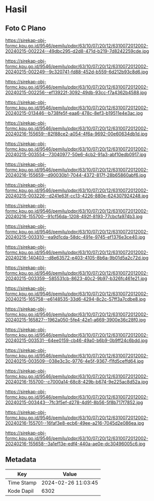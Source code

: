 # Hasil

## Foto C Plano

https://sirekap-obj-formc.kpu.go.id/9546/pemilu/pdpr/63/10/07/20/12/6310072012002-20240215-002224--49dbc295-d2d8-471d-b219-7d8242259cde.jpg

https://sirekap-obj-formc.kpu.go.id/9546/pemilu/pdpr/63/10/07/20/12/6310072012002-20240215-002249--9c320741-fd88-452d-b559-6d212b93c8d6.jpg

https://sirekap-obj-formc.kpu.go.id/9546/pemilu/pdpr/63/10/07/20/12/6310072012002-20240215-002256--ef13922f-3092-49db-93cc-f7a4362b4588.jpg

https://sirekap-obj-formc.kpu.go.id/9546/pemilu/pdpr/63/10/07/20/12/6310072012002-20240215-013446--b738fe5f-eaa6-478c-8ef3-b19511e4e3ac.jpg

https://sirekap-obj-formc.kpu.go.id/9546/pemilu/pdpr/63/10/07/20/12/6310072012002-20240216-155659--82f88ce2-a054-4f6a-9692-00e60634db1d.jpg

https://sirekap-obj-formc.kpu.go.id/9546/pemilu/pdpr/63/10/07/20/12/6310072012002-20240215-003554--73040977-50e6-4cb2-91a3-abf10edb0917.jpg

https://sirekap-obj-formc.kpu.go.id/9546/pemilu/pdpr/63/10/07/20/12/6310072012002-20240216-155659--d90030b1-7044-4372-817f-28b65860abf6.jpg

https://sirekap-obj-formc.kpu.go.id/9546/pemilu/pdpr/63/10/07/20/12/6310072012002-20240215-003226--d241e63f-cc13-4226-880e-624307924248.jpg

https://sirekap-obj-formc.kpu.go.id/9546/pemilu/pdpr/63/10/07/20/12/6310072012002-20240216-155700--91cf56da-1208-492f-8193-77cbcfa974b3.jpg

https://sirekap-obj-formc.kpu.go.id/9546/pemilu/pdpr/63/10/07/20/12/6310072012002-20240215-003310--ea9d1cda-58dc-491e-9745-ef1376e3ce40.jpg

https://sirekap-obj-formc.kpu.go.id/9546/pemilu/pdpr/63/10/07/20/12/6310072012002-20240216-140403--d8e63572-e403-4105-8b6a-9b01d5a2c72d.jpg

https://sirekap-obj-formc.kpu.go.id/9546/pemilu/pdpr/63/10/07/20/12/6310072012002-20240215-003359--585531cb-8623-40c2-9b97-b326fc461e21.jpg

https://sirekap-obj-formc.kpu.go.id/9546/pemilu/pdpr/63/10/07/20/12/6310072012002-20240215-165758--e6148535-33d6-4294-8c2c-57ff3a7cdbe8.jpg

https://sirekap-obj-formc.kpu.go.id/9546/pemilu/pdpr/63/10/07/20/12/6310072012002-20240215-165827--1962a050-5fe4-42e1-a669-3900e36c28f0.jpg

https://sirekap-obj-formc.kpu.go.id/9546/pemilu/pdpr/63/10/07/20/12/6310072012002-20240215-003531--64ee0159-cb46-49a0-b6b9-0b9ff24c6bdd.jpg

https://sirekap-obj-formc.kpu.go.id/9546/pemilu/pdpr/63/10/07/20/12/6310072012002-20240215-003509--038e3c3c-9776-4e5f-9367-f1fd5ceffd64.jpg

https://sirekap-obj-formc.kpu.go.id/9546/pemilu/pdpr/63/10/07/20/12/6310072012002-20240216-155700--c7000a14-68c8-429b-b674-9e225ac8d52a.jpg

https://sirekap-obj-formc.kpu.go.id/9546/pemilu/pdpr/63/10/07/20/12/6310072012002-20240215-003443--7fc3f5ef-d278-4d91-8b56-5f8b717f7852.jpg

https://sirekap-obj-formc.kpu.go.id/9546/pemilu/pdpr/63/10/07/20/12/6310072012002-20240216-155701--16faf3e8-ecb6-49ee-a216-7045d2e086ea.jpg

https://sirekap-obj-formc.kpu.go.id/9546/pemilu/pdpr/63/10/07/20/12/6310072012002-20240216-155658--3a1ef13e-edf4-440a-ae0e-dc30496005c6.jpg


## Metadata

| Key        | Value               |
| ---------- | ------------------- |
| Time Stamp | 2024-02-26 11:03:45 |
| Kode Dapil | 6302                |



